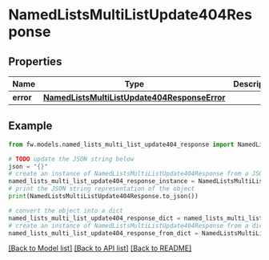 # NamedListsMultiListUpdate404Response


## Properties

Name | Type | Description | Notes
------------ | ------------- | ------------- | -------------
**error** | [**NamedListsMultiListUpdate404ResponseError**](NamedListsMultiListUpdate404ResponseError.md) |  | [optional] 

## Example

```python
from fw.models.named_lists_multi_list_update404_response import NamedListsMultiListUpdate404Response

# TODO update the JSON string below
json = "{}"
# create an instance of NamedListsMultiListUpdate404Response from a JSON string
named_lists_multi_list_update404_response_instance = NamedListsMultiListUpdate404Response.from_json(json)
# print the JSON string representation of the object
print(NamedListsMultiListUpdate404Response.to_json())

# convert the object into a dict
named_lists_multi_list_update404_response_dict = named_lists_multi_list_update404_response_instance.to_dict()
# create an instance of NamedListsMultiListUpdate404Response from a dict
named_lists_multi_list_update404_response_from_dict = NamedListsMultiListUpdate404Response.from_dict(named_lists_multi_list_update404_response_dict)
```
[[Back to Model list]](../README.md#documentation-for-models) [[Back to API list]](../README.md#documentation-for-api-endpoints) [[Back to README]](../README.md)


